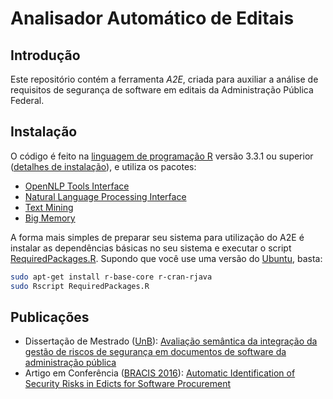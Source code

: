 Analisador Automático de Editais
================================

Introdução
----------

Este repositório contém a ferramenta _A2E_, criada para auxiliar a análise de requisitos de segurança de software em editais da Administração Pública Federal.

Instalação
----------

O código é feito na [linguagem de programação R](https://www.r-project.org/) versão 3.3.1 ou superior ([detalhes de instalação](https://cran.r-project.org)), e utiliza os pacotes:
* [OpenNLP Tools Interface](https://cran.r-project.org/web/packages/openNLP/)
* [Natural Language Processing Interface](https://cran.r-project.org/web/packages/NLP/)
* [Text Mining](https://cran.r-project.org/web/packages/tm/)
* [Big Memory](https://cran.r-project.org/web/packages/bigmemory/)

A forma mais simples de preparar seu sistema para utilização do A2E é instalar as dependências básicas no seu sistema e executar o script [RequiredPackages.R](RequiredPackages.R). Supondo que você use uma versão do [Ubuntu](http://www.ubuntu.com), basta:

```bash
sudo apt-get install r-base-core r-cran-rjava
sudo Rscript RequiredPackages.R
```

Publicações
-----------

* Dissertação de Mestrado ([UnB](http://www.unb.br)): [Avaliação semântica da integração da gestão de riscos de segurança em documentos de software da administração pública](http://repositorio.unb.br/handle/10482/18827)
* Artigo em Conferência ([BRACIS 2016](http://www.cin.ufpe.br/~bracis2016/)): [Automatic Identification of Security Risks in Edicts for Software Procurement]()
